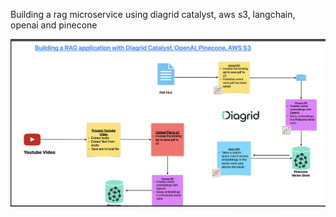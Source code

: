Building a rag microservice using diagrid catalyst, aws s3, langchain, openai and pinecone

![solutions_architecture](https://raw.githubusercontent.com/trey-rosius/catalyst-rag-microservice/main/assets/rag.png)